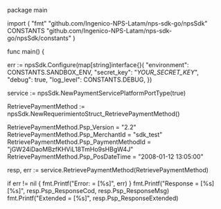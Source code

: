 package main

import (
    "fmt"
    "github.com/Ingenico-NPS-Latam/nps-sdk-go/npsSdk"
    CONSTANTS "github.com/Ingenico-NPS-Latam/nps-sdk-go/npsSdk/constants"
)

func main() {

err := npsSdk.Configure(map[string]interface{}(
    "environment": CONSTANTS.SANDBOX_ENV,
    "secret_key": "_YOUR_SECRET_KEY_",
    "debug": true,
    "log_level": CONSTANTS.DEBUG,
})

service := npsSdk.NewPaymentServicePlatformPortType(true)

RetrievePaymentMethod := npsSdk.NewRequerimientoStruct_RetrievePaymentMethod()

RetrievePaymentMethod.Psp_Version = "2.2"
RetrievePaymentMethod.Psp_MerchantId = "sdk_test"
RetrievePaymentMethod.Psp_PaymentMethodId = "jGW24iDaoMBzfKHViL18TmHo9sHBgW4J"
RetrievePaymentMethod.Psp_PosDateTime = "2008-01-12 13:05:00"

resp, err := service.RetrievePaymentMethod(RetrievePaymentMethod)

if err != nil {
    fmt.Printf("Error: = [%s]", err)
}
fmt.Printf("Response = [%s] [%s]", resp.Psp_ResponseCod, resp.Psp_ResponseMsg)
fmt.Printf("Extended = [%s]", resp.Psp_ResponseExtended)
